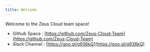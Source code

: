 ```yaml
---
title: Welcome
---
```

Welcome to the Zeus Cloud team space!

* Github Space : [https://github.com/Zeus-Cloud-Team](https://github.com/Zeus-Cloud-Team)
* Slack Channel : [https://goo.gl/g936kQ](https://goo.gl/g936kQ)